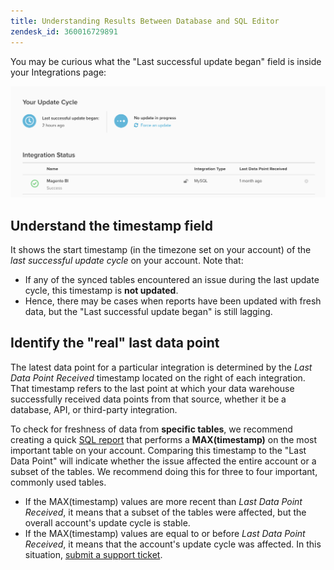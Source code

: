 ```yaml
---
title: Understanding Results Between Database and SQL Editor
zendesk_id: 360016729891
---
```


You may be curious what the "Last successful update began" field is inside your Integrations page:

![Last_successful_update.png](../../../assets/Last_successful_update.png)

## Understand the timestamp field

It shows the start timestamp (in the timezone set on your account) of the _last successful update cycle_ on your account. Note that:

-  If any of the synced tables encountered an issue during the last update cycle, this timestamp is **not updated**.
-  Hence, there may be cases when reports have been updated with fresh data, but the "Last successful update began" is still lagging.

## Identify the "real" last data point

The latest data point for a particular integration is determined by the _Last Data Point Received_ timestamp located on the right of each integration. That timestamp refers to the last point at which your data warehouse successfully received data points from that source, whether it be a database, API, or third-party integration.

To check for freshness of data from **specific tables**, we recommend creating a quick [SQL report](../../dev-reports/sql-rpt-bldr.md) that performs a **MAX(timestamp)** on the most important table on your account. Comparing this timestamp to the "Last Data Point" will indicate whether the issue affected the entire account or a subset of the tables. We recommend doing this for three to four important, commonly used tables.

-  If the MAX(timestamp) values are more recent than _Last Data Point Received_, it means that a subset of the tables were affected, but the overall account's update cycle is stable.
-  If the MAX(timestamp) values are equal to or before _Last Data Point Received_, it means that the account's update cycle was affected. In this situation, [submit a support ticket](https://support.magento.com/hc/en-us/articles/360019088251).
